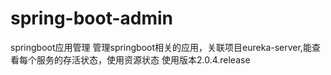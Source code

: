 # spring-boot-admin
springboot应用管理
管理springboot相关的应用，关联项目eureka-server,能查看每个服务的存活状态，使用资源状态
使用版本2.0.4.release
